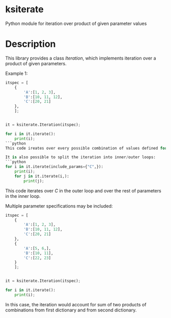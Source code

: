# ksiterate
Python module for iteration over product of given parameter values

# Description

This library provides a class *Iteration*, which implements iteration over a product of given parameters.

Example 1:
```python
itspec = [
	{
		'A':[1, 2, 3],
		'B':[10, 11, 12],
		'C':[20, 21]
	},
	];


it = ksiterate.Iteration(itspec);

for i in it.iterate():
	print(i);
```python
This code ireates over every possible combination of values defined for parameters *A*, *B* anc *C*: (1, 10, 20), (1, 10, 21), (1, 11, 20), ...

It is also possible to split the iteration into inner/outer loops:
```python
for i in it.iterate(include_params={"C",}):
	print(i);
	for j in it.iterate(i,):
		print(j);
```
This code iterates over *C* in the outer loop and over the rest of parameters in the inner loop.

Multiple parameter specifications may be included:
```python
itspec = [
	{
		'A':[1, 2, 3],
		'B':[10, 11, 12],
		'C':[20, 21]
	},
	{
		'A':[5, 6,],
		'B':[10, 11],
		'C':[22, 23]
	}
	];


it = ksiterate.Iteration(itspec);

for i in it.iterate():
	print(i);
```
In this case, the iteration would account for sum of two products of combinations from first dictionary and from second dictionary.
